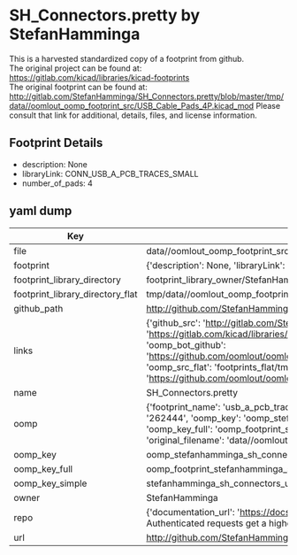 # SH_Connectors.pretty by StefanHamminga  
This is a harvested standardized copy of a footprint from github.  
The original project can be found at:  
https://gitlab.com/kicad/libraries/kicad-footprints  
The original footprint can be found at:
http://gitlab.com/StefanHamminga/SH_Connectors.pretty/blob/master/tmp/data//oomlout_oomp_footprint_src/USB_Cable_Pads_4P.kicad_mod
Please consult that link for additional, details, files, and license information.  
## Footprint Details
* description: None  
* libraryLink: CONN_USB_A_PCB_TRACES_SMALL  
* number_of_pads: 4  
## yaml dump  
| Key | Value |  
| --- | --- |  
| file | data//oomlout_oomp_footprint_src/SH_Connectors.pretty/USB_A_PCB_traces_small.kicad_mod |  
| footprint | {'description': None, 'libraryLink': 'CONN_USB_A_PCB_TRACES_SMALL', 'number_of_pads': 4} |  
| footprint_library_directory | footprint_library_owner/StefanHamminga_SH_Connectors.pretty |  
| footprint_library_directory_flat | tmp/data//oomlout_oomp_footprint_src/footprints_flat/stefanhamminga_sh_connectors_usb_a_pcb_traces_small/working |  
| github_path | http://github.com/StefanHamminga/SH_Connectors.pretty/blob/master/tmp/data//oomlout_oomp_footprint_src/USB_A_PCB_traces_small.kicad_mod |  
| links | {'github_src': 'http://gitlab.com/StefanHamminga/SH_Connectors.pretty/blob/master/tmp/data//oomlout_oomp_footprint_src/USB_Cable_Pads_4P.kicad_mod', 'github_src_repo': 'https://gitlab.com/kicad/libraries/kicad-footprints', 'oomp_bot': 'tmp/data//oomlout_oomp_footprint_src/footprints/stefanhamminga_sh_connectors_usb_a_pcb_traces_small/working', 'oomp_bot_github': 'https://github.com/oomlout/oomlout_oomp_footprint_bot/tree/main/tmp/data//oomlout_oomp_footprint_src/footprints/stefanhamminga_sh_connectors_usb_a_pcb_traces_small/working', 'oomp_src_flat': 'footprints_flat/tmp/data//oomlout_oomp_footprint_src/footprints_flat/stefanhamminga_sh_connectors_usb_a_pcb_traces_small/working', 'oomp_src_flat_github': 'https://github.com/oomlout/oomlout_oomp_footprint_src/tree/main/tmp/data//oomlout_oomp_footprint_src/footprints_flat/stefanhamminga_sh_connectors_usb_a_pcb_traces_small/working'} |  
| name | SH_Connectors.pretty |  
| oomp | {'footprint_name': 'usb_a_pcb_traces_small', 'library_name': 'sh_connectors', 'md5': '262444160b4442662ed9d6801f34d91d', 'md5_10': '262444160b', 'md5_5': '26244', 'md5_6': '262444', 'oomp_key': 'oomp_stefanhamminga_sh_connectors_usb_a_pcb_traces_small', 'oomp_key_extra': 'oomp_footprint_stefanhamminga_sh_connectors_usb_a_pcb_traces_small', 'oomp_key_full': 'oomp_footprint_stefanhamminga_sh_connectors_usb_a_pcb_traces_small_262444', 'oomp_key_simple': 'stefanhamminga_sh_connectors_usb_a_pcb_traces_small', 'original_filename': 'data//oomlout_oomp_footprint_src/SH_Connectors.pretty/USB_A_PCB_traces_small.kicad_mod', 'owner_name': 'stefanhamminga'} |  
| oomp_key | oomp_stefanhamminga_sh_connectors_usb_a_pcb_traces_small |  
| oomp_key_full | oomp_footprint_stefanhamminga_sh_connectors_usb_a_pcb_traces_small |  
| oomp_key_simple | stefanhamminga_sh_connectors_usb_a_pcb_traces_small |  
| owner | StefanHamminga |  
| repo | {'documentation_url': 'https://docs.github.com/rest/overview/resources-in-the-rest-api#rate-limiting', 'message': "API rate limit exceeded for 84.66.142.224. (But here's the good news: Authenticated requests get a higher rate limit. Check out the documentation for more details.)"} |  
| url | http://github.com/StefanHamminga/SH_Connectors.pretty |  


